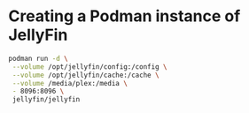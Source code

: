 # Creating a Podman instance of JellyFin

```bash
podman run -d \
 --volume /opt/jellyfin/config:/config \
 --volume /opt/jellyfin/cache:/cache \
 --volume /media/plex:/media \
 - 8096:8096 \
 jellyfin/jellyfin
 ```
